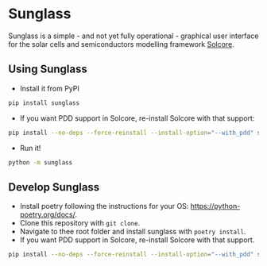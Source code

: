 # Sunglass

Sunglass is a simple - and not yet fully operational - graphical user interface for the
solar cells and semiconductors modelling framework [Solcore](https://www.solcore.solar/).

## Using Sunglass

* Install it from PyPI

```bash
pip install sunglass
```

* If you want PDD support in Solcore, re-install Solcore with that support:

```bash
pip install --no-deps --force-reinstall --install-option="--with_pdd" solcore
```

* Run it!

```bash
python -m sunglass
```

## Develop Sunglass

* Install poetry following the instructions for your OS: <https://python-poetry.org/docs/>.
* Clone this repository with `git clone`.
* Navigate to thee root folder and install sunglass with `poetry install`.
* If you want PDD support in Solcore, re-install Solcore with that support.

```bash
pip install --no-deps --force-reinstall --install-option="--with_pdd" solcore
```
